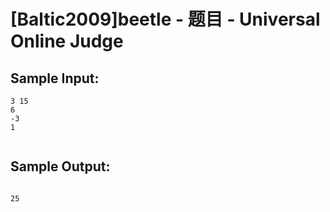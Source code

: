 # [Baltic2009]beetle - 题目 - Universal Online Judge


## Sample Input: 
```
3 15
6
-3
1


```

## Sample Output: 
```

25


```
